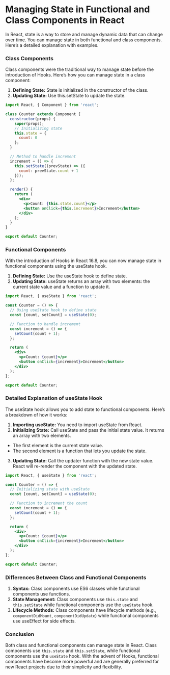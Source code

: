 <h1>Managing State in Functional and Class Components in React</h2>

In React, state is a way to store and manage dynamic data that can change over time. You can manage state in both functional and class components. Here’s a detailed explanation with examples.

<h3>Class Components</h3>

Class components were the traditional way to manage state before the introduction of Hooks. Here’s how you can manage state in a class component:

1. **Defining State:** State is initialized in the constructor of the class.
2. **Updating State:** Use this.setState to update the state.

```jsx
import React, { Component } from 'react';

class Counter extends Component {
  constructor(props) {
    super(props);
    // Initializing state
    this.state = {
      count: 0
    };
  }

  // Method to handle increment
  increment = () => {
    this.setState((prevState) => ({
      count: prevState.count + 1
    }));
  };

  render() {
    return (
      <div>
        <p>Count: {this.state.count}</p>
        <button onClick={this.increment}>Increment</button>
      </div>
    );
  }
}

export default Counter;
```

<h3>Functional Components</h3>

With the introduction of Hooks in React 16.8, you can now manage state in functional components using the useState hook.

1. **Defining State:** Use the useState hook to define state.
2. **Updating State:** useState returns an array with two elements: the current state value and a function to update it.

```jsx
import React, { useState } from 'react';

const Counter = () => {
  // Using useState hook to define state
  const [count, setCount] = useState(0);

  // Function to handle increment
  const increment = () => {
    setCount(count + 1);
  };

  return (
    <div>
      <p>Count: {count}</p>
      <button onClick={increment}>Increment</button>
    </div>
  );
};

export default Counter;
```

<h3>Detailed Explanation of useState Hook</h3>

The useState hook allows you to add state to functional components. Here’s a breakdown of how it works:

1. **Importing useState:** You need to import useState from React.
2. **Initializing State:** Call useState and pass the initial state value. It returns an array with two elements.

- The first element is the current state value.
- The second element is a function that lets you update the state.

3. **Updating State:** Call the updater function with the new state value. React will re-render the component with the updated state.

```jsx
import React, { useState } from 'react';

const Counter = () => {
  // Initializing state with useState
  const [count, setCount] = useState(0);

  // Function to increment the count
  const increment = () => {
    setCount(count + 1);
  };

  return (
    <div>
      <p>Count: {count}</p>
      <button onClick={increment}>Increment</button>
    </div>
  );
};

export default Counter;
```

<h3>Differences Between Class and Functional Components</h3>

1. **Syntax:** Class components use ES6 classes while functional components use functions.
2. **State Management:** Class components use `this.state` and `this.setState` while functional components use the `useState` hook.
3. **Lifecycle Methods:** Class components have lifecycle methods (e.g., `componentDidMount`, `componentDidUpdate`) while functional components use useEffect for side effects.

<h3>Conclusion</h3>

Both class and functional components can manage state in React. Class components use `this.state` and `this.setState`, while functional components use the `useState` hook. With the advent of Hooks, functional components have become more powerful and are generally preferred for new React projects due to their simplicity and flexibility.